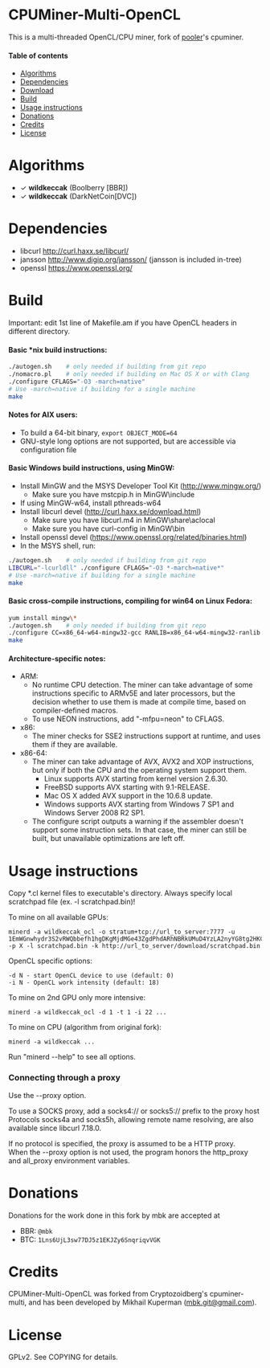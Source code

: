 CPUMiner-Multi-OpenCL
==============

This is a multi-threaded OpenCL/CPU miner,
fork of [pooler](//github.com/pooler)'s cpuminer.

#### Table of contents

* [Algorithms](#algorithms)
* [Dependencies](#dependencies)
* [Download](#download)
* [Build](#build)
* [Usage instructions](#usage-instructions)
* [Donations](#donations)
* [Credits](#credits)
* [License](#license)

Algorithms
==========
 * ✓ __wildkeccak__ (Boolberry [BBR])
 * ✓ __wildkeccak__ (DarkNetCoin[DVC])

Dependencies
============
* libcurl			http://curl.haxx.se/libcurl/
* jansson			http://www.digip.org/jansson/ (jansson is included in-tree)
* openssl           https://www.openssl.org/

Build
=====

Important: edit 1st line of Makefile.am if you have OpenCL headers in different directory.

#### Basic *nix build instructions:
```sh
./autogen.sh	# only needed if building from git repo
./nomacro.pl	# only needed if building on Mac OS X or with Clang
./configure CFLAGS="-O3 -march=native"
# Use -march=native if building for a single machine
make
```

#### Notes for AIX users:
 * To build a 64-bit binary, `export OBJECT_MODE=64`
 * GNU-style long options are not supported, but are accessible via configuration file

#### Basic Windows build instructions, using MinGW:
 * Install MinGW and the MSYS Developer Tool Kit (http://www.mingw.org/)
   * Make sure you have mstcpip.h in MinGW\include
 * If using MinGW-w64, install pthreads-w64
 * Install libcurl devel (http://curl.haxx.se/download.html)
   * Make sure you have libcurl.m4 in MinGW\share\aclocal
   * Make sure you have curl-config in MinGW\bin
 * Install openssl devel (https://www.openssl.org/related/binaries.html)
 * In the MSYS shell, run:
```sh
./autogen.sh	# only needed if building from git repo
LIBCURL="-lcurldll" ./configure CFLAGS="-O3 *-march=native*"
# Use -march=native if building for a single machine
make
```

#### Basic cross-compile instructions, compiling for win64 on Linux Fedora:
```sh
yum install mingw\*
./autogen.sh    # only needed if building from git repo
./configure CC=x86_64-w64-mingw32-gcc RANLIB=x86_64-w64-mingw32-ranlib --target x86_64-w64-mingw32 
make
```

#### Architecture-specific notes:
 * ARM:
   * No runtime CPU detection. The miner can take advantage of some instructions specific to ARMv5E and later processors, but the decision whether to use them is made at compile time, based on compiler-defined macros.
   * To use NEON instructions, add "-mfpu=neon" to CFLAGS.
 * x86:
   * The miner checks for SSE2 instructions support at runtime, and uses them if they are available.
 * x86-64:	
   * The miner can take advantage of AVX, AVX2 and XOP instructions, but only if both the CPU and the operating system support them.
     * Linux supports AVX starting from kernel version 2.6.30.
     * FreeBSD supports AVX starting with 9.1-RELEASE.
     * Mac OS X added AVX support in the 10.6.8 update.
     * Windows supports AVX starting from Windows 7 SP1 and Windows Server 2008 R2 SP1.
   * The configure script outputs a warning if the assembler doesn't support some instruction sets. In that case, the miner can still be built, but unavailable optimizations are left off.

Usage instructions
==================

Copy *.cl kernel files to executable's directory.
Always specify local scratchpad file (ex. -l scratchpad.bin)!

To mine on all available GPUs:
```
minerd -a wildkeccak_ocl -o stratum+tcp://url_to_server:7777 -u 1EmWGnwhydr3S2vRWQbbefh1hgDKgMjdMGe43ZgdPhdARhNBRkUMuD4YzLA2nyYG8tg2HKCCBg4aDamJKypRQWW1Ca2kSV8 -p X -l scratchpad.bin -k http://url_to_server/download/scratchpad.bin
```

OpenCL specific options:
```
-d N - start OpenCL device to use (default: 0)
-i N - OpenCL work intensity (default: 18)
```

To mine on 2nd GPU only more intensive:
```
minerd -a wildkeccak_ocl -d 1 -t 1 -i 22 ...
```

To mine on CPU (algorithm from original fork):
```
minerd -a wildkeccak ... 
```


Run "minerd --help" to see all options.



### Connecting through a proxy



Use the --proxy option.

To use a SOCKS proxy, add a socks4:// or socks5:// prefix to the proxy host  
Protocols socks4a and socks5h, allowing remote name resolving, are also available since libcurl 7.18.0.

If no protocol is specified, the proxy is assumed to be a HTTP proxy.  
When the --proxy option is not used, the program honors the http_proxy and all_proxy environment variables.

Donations
=========
Donations for the work done in this fork by mbk are accepted at
* BBR: `@mbk`
* BTC: `1Lns6UjL3sw77DJ5z1EKJZy6SnqriqvVGK`

Credits
=======
CPUMiner-Multi-OpenCL was forked from Cryptozoidberg's cpuminer-multi, and has been developed by Mikhail Kuperman (mbk.git@gmail.com).

License
=======
GPLv2.  See COPYING for details.
